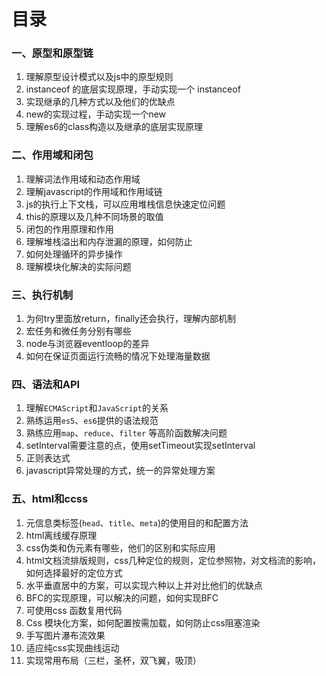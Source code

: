 # 目录



### 一、原型和原型链

1. 理解原型设计模式以及js中的原型规则
2. instanceof 的底层实现原理，手动实现一个 instanceof
3. 实现继承的几种方式以及他们的优缺点
4. new的实现过程，手动实现一个new
5. 理解es6的class构造以及继承的底层实现原理

### 二、作用域和闭包

1. 理解词法作用域和动态作用域
2. 理解javascript的作用域和作用域链
3. js的执行上下文栈，可以应用堆栈信息快速定位问题
4. this的原理以及几种不同场景的取值
5. 闭包的作用原理和作用
6. 理解堆栈溢出和内存泄漏的原理，如何防止
7. 如何处理循环的异步操作
8. 理解模块化解决的实际问题

### 三、执行机制

1. 为何try里面放return，finally还会执行，理解内部机制
2. 宏任务和微任务分别有哪些
3. node与浏览器eventloop的差异
4. 如何在保证页面运行流畅的情况下处理海量数据

### 四、语法和API

1. 理解`ECMAScript`和`JavaScript`的关系
2. 熟练运用`es5`、`es6`提供的语法规范
3. 熟练应用`map`、`reduce`、`filter` 等高阶函数解决问题
4. setInterval需要注意的点，使用setTimeout实现setInterval
5. 正则表达式
6. javascript异常处理的方式，统一的异常处理方案

### 五、html和ccss

1. 元信息类标签(`head`、`title`、`meta`)的使用目的和配置方法
2. html离线缓存原理
3. css伪类和伪元素有哪些，他们的区别和实际应用
4. html文档流排版规则，css几种定位的规则，定位参照物，对文档流的影响，如何选择最好的定位方式
5. 水平垂直居中的方案，可以实现六种以上并对比他们的优缺点
6. BFC的实现原理，可以解决的问题，如何实现BFC
7. 可使用css 函数复用代码
8. Css 模块化方案，如何配置按需加载，如何防止css阻塞渲染
9. 手写图片瀑布流效果
10. 适应纯css实现曲线运动
11. 实现常用布局（三栏，圣杯，双飞翼，吸顶）

